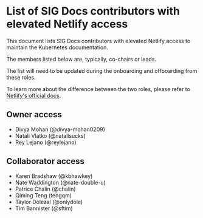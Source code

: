 # List of SIG Docs contributors with elevated Netlify access

This document lists SIG Docs contributors with elevated Netlify access to maintain the Kubernetes documentation.

The members listed below are, typically, co-chairs or leads.

The list will need to be updated during the onboarding and offboarding from these roles.

To learn more about the difference between the two roles, please refer to [Netlify's official docs](https://docs.netlify.com/accounts-and-billing/team-management/team-member-roles/#collaborators).

## Owner access

- Divya Mohan (@divya-mohan0209)
- Natali Vlatko (@natalisucks)
- Rey Lejano (@reylejano)

## Collaborator access

- Karen Bradshaw (@kbhawkey)
- Nate Waddington (@nate-double-u)
- Patrice Chalin (@chalin)
- Qiming Teng (tengqm)
- Taylor Dolezal (@onlydole)
- Tim Bannister (@sftim)
